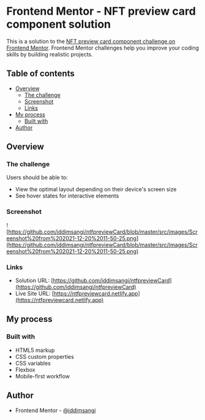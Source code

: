 # Frontend Mentor - NFT preview card component solution

This is a solution to the [NFT preview card component challenge on Frontend Mentor](https://www.frontendmentor.io/challenges/nft-preview-card-component-SbdUL_w0U). Frontend Mentor challenges help you improve your coding skills by building realistic projects.

## Table of contents

- [Overview](#overview)
  - [The challenge](#the-challenge)
  - [Screenshot](#screenshot)
  - [Links](#links)
- [My process](#my-process)
  - [Built with](#built-with)
- [Author](#author)

## Overview

### The challenge

Users should be able to:

- View the optimal layout depending on their device's screen size
- See hover states for interactive elements

### Screenshot

![https://github.com/iddimsangi/ntfpreviewCard/blob/master/src/images/Screenshot%20from%202021-12-20%2011-50-25.png](https://github.com/iddimsangi/ntfpreviewCard/blob/master/src/images/Screenshot%20from%202021-12-20%2011-50-25.png)

### Links

- Solution URL: [https://github.com/iddimsangi/ntfpreviewCard](https://github.com/iddimsangi/ntfpreviewCard)
- Live Site URL: [https://ntfpreviewcard.netlify.app](https://ntfpreviewcard.netlify.app)

## My process

### Built with

-  HTML5 markup
- CSS custom properties
- CSS variables
- Flexbox
- Mobile-first workflow

## Author

- Frontend Mentor - [@iddimsangi](https://www.frontendmentor.io/profile/iddimsangi)
